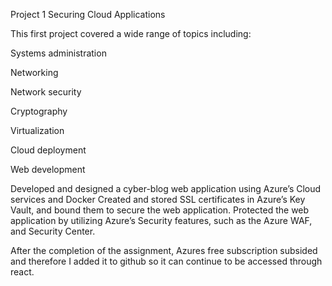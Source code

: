 Project 1 Securing Cloud Applications

This first project covered a wide range of topics including: 

Systems administration

Networking

Network security

Cryptography

Virtualization

Cloud deployment

Web development

Developed and designed a cyber-blog web application using Azure’s Cloud services and Docker
Created and stored SSL certificates in Azure’s Key Vault, and bound them to secure the web application.
Protected the web application by utilizing Azure’s Security features, such as the Azure WAF, and Security Center.

After the completion of the assignment, Azures free subscription subsided and therefore I added it to github so it can continue to be accessed through react.
